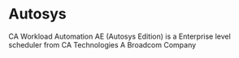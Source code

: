 # Autosys
CA Workload Automation AE (Autosys Edition) is a Enterprise level scheduler from CA Technologies A Broadcom Company

